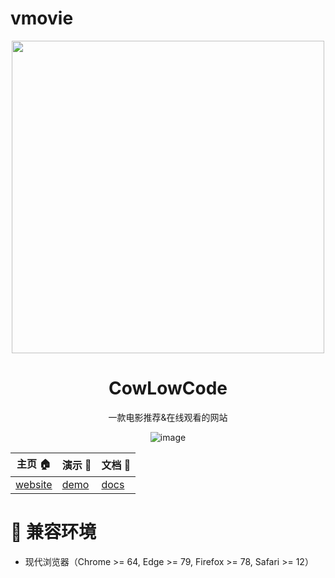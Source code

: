 # vmovie
<div align="center">

<a href='https://github.com/John-rong/Vmovie'> 
<img width="500" src='https://www.hualigs.cn/image/63133274be509.jpg' />
</a>

  <h1 align="center">CowLowCode</h1>
  
  一款电影推荐&在线观看的网站

![image]([https://user-images.githubusercontent.com/49338067/186590858-b5af2520-3a65-46a5-8c48-0d29f34e5ef4.png](https://www.hualigs.cn/image/63133274be509.jpg))


</div>

| 主页 :house:                                         | 演示 :beers:                                      | 文档 :memo:                                            |
| ---------------------------------------------------- | ------------------------------------------------- | ------------------------------------------------------ |
| [website](https://github.com/John-rong/Vmovie) | [demo](https://github.com/John-rong/Vmovie) | [docs](https://v9d5ygbmwo.feishu.cn/docx/doxcnjyXA4CcBNW6uJ9ngUDnwqc) |


# :dart: 兼容环境

- 现代浏览器（Chrome >= 64, Edge >= 79, Firefox >= 78, Safari >= 12）

